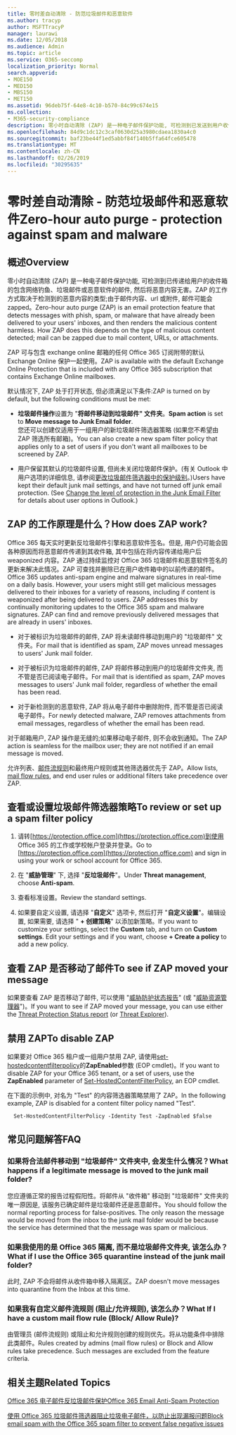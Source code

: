 ```yaml
---
title: 零时差自动清除 - 防范垃圾邮件和恶意软件
ms.author: tracyp
author: MSFTTracyP
manager: laurawi
ms.date: 12/05/2018
ms.audience: Admin
ms.topic: article
ms.service: O365-seccomp
localization_priority: Normal
search.appverid:
- MOE150
- MED150
- MBS150
- MET150
ms.assetid: 96deb75f-64e8-4c10-b570-84c99c674e15
ms.collection:
- M365-security-compliance
description: 零小时自动清除 (ZAP) 是一种电子邮件保护功能, 可检测到已发送到用户收件箱的垃圾邮件或恶意软件的邮件, 然后将恶意内容无害。ZAP 的工作方式取决于检测到的恶意内容的类型。
ms.openlocfilehash: 84d9c1dc12c3caf0630d25a3980cdaea1830a4c0
ms.sourcegitcommit: baf23be44f1ed5abbf84f140b5ffa64fce605478
ms.translationtype: MT
ms.contentlocale: zh-CN
ms.lasthandoff: 02/26/2019
ms.locfileid: "30295635"
---
```

# <a name="zero-hour-auto-purge---protection-against-spam-and-malware"></a><span data-ttu-id="3dc07-104">零时差自动清除 - 防范垃圾邮件和恶意软件</span><span class="sxs-lookup"><span data-stu-id="3dc07-104">Zero-hour auto purge - protection against spam and malware</span></span>

## <a name="overview"></a><span data-ttu-id="3dc07-105">概述</span><span class="sxs-lookup"><span data-stu-id="3dc07-105">Overview</span></span>

<span data-ttu-id="3dc07-p102">零小时自动清除 (ZAP) 是一种电子邮件保护功能, 可检测到已传递给用户的收件箱的包含网络钓鱼、垃圾邮件或恶意软件的邮件, 然后将恶意内容无害。ZAP 的工作方式取决于检测到的恶意内容的类型;由于邮件内容、url 或附件, 邮件可能会 zapped。</span><span class="sxs-lookup"><span data-stu-id="3dc07-p102">Zero-hour auto purge (ZAP) is an email protection feature that detects messages with phish, spam, or malware that have already been delivered to your users' inboxes, and then renders the malicious content harmless. How ZAP does this depends on the type of malicious content detected; mail can be zapped due to mail content, URLs, or attachments.</span></span>
  
<span data-ttu-id="3dc07-108">ZAP 可与包含 exchange online 邮箱的任何 Office 365 订阅附带的默认 Exchange Online 保护一起使用。</span><span class="sxs-lookup"><span data-stu-id="3dc07-108">ZAP is available with the default Exchange Online Protection that is included with any Office 365 subscription that contains Exchange Online mailboxes.</span></span>

<span data-ttu-id="3dc07-109">默认情况下, ZAP 处于打开状态, 但必须满足以下条件:</span><span class="sxs-lookup"><span data-stu-id="3dc07-109">ZAP is turned on by default, but the following conditions must be met:</span></span>
  
- <span data-ttu-id="3dc07-110">**垃圾邮件操作**设置为 "**将邮件移动到垃圾邮件" 文件夹**。</span><span class="sxs-lookup"><span data-stu-id="3dc07-110">**Spam action** is set to **Move message to Junk Email folder**.</span></span> <br/><span data-ttu-id="3dc07-111">您还可以创建仅适用于一组用户的新垃圾邮件筛选器策略 (如果您不希望由 ZAP 筛选所有邮箱)。</span><span class="sxs-lookup"><span data-stu-id="3dc07-111">You can also create a new spam filter policy that applies only to a set of users if you don't want all mailboxes to be screened by ZAP.</span></span>

- <span data-ttu-id="3dc07-p103">用户保留其默认的垃圾邮件设置, 但尚未关闭垃圾邮件保护。(有关 Outlook 中用户选项的详细信息, 请参阅[更改垃圾邮件筛选器中的保护级别](https://support.office.com/article/change-the-level-of-protection-in-the-junk-email-filter-e89c12d8-9d61-4320-8c57-d982c8d52f6b)。)</span><span class="sxs-lookup"><span data-stu-id="3dc07-p103">Users have kept their default junk mail settings, and have not turned off junk email protection. (See [Change the level of protection in the Junk Email Filter](https://support.office.com/article/change-the-level-of-protection-in-the-junk-email-filter-e89c12d8-9d61-4320-8c57-d982c8d52f6b) for details about user options in Outlook.)</span></span> 
  
## <a name="how-does-zap-work"></a><span data-ttu-id="3dc07-114">ZAP 的工作原理是什么？</span><span class="sxs-lookup"><span data-stu-id="3dc07-114">How does ZAP work?</span></span>

<span data-ttu-id="3dc07-p104">Office 365 每天实时更新反垃圾邮件引擎和恶意软件签名。但是, 用户仍可能会因各种原因而将恶意邮件传递到其收件箱, 其中包括在将内容传递给用户后 weaponized 内容。ZAP 通过持续监控对 Office 365 垃圾邮件和恶意软件签名的更新来解决此情况。ZAP 可查找并删除已在用户收件箱中的以前传递的邮件。</span><span class="sxs-lookup"><span data-stu-id="3dc07-p104">Office 365 updates anti-spam engine and malware signatures in real-time on a daily basis. However, your users might still get malicious messages delivered to their inboxes for a variety of reasons, including if content is weaponized after being delivered to users. ZAP addresses this by continually monitoring updates to the Office 365 spam and malware signatures. ZAP can find and remove previously delivered messages that are already in users' inboxes.</span></span> 

- <span data-ttu-id="3dc07-119">对于被标识为垃圾邮件的邮件, ZAP 将未读邮件移动到用户的 "垃圾邮件" 文件夹。</span><span class="sxs-lookup"><span data-stu-id="3dc07-119">For mail that is identified as spam, ZAP moves unread messages to users' Junk mail folder.</span></span> 

- <span data-ttu-id="3dc07-120">对于被标识为垃圾邮件的邮件, ZAP 将邮件移动到用户的垃圾邮件文件夹, 而不管是否已阅读电子邮件。</span><span class="sxs-lookup"><span data-stu-id="3dc07-120">For mail that is identified as spam, ZAP moves messages to users' Junk mail folder, regardless of whether the email has been read.</span></span>

- <span data-ttu-id="3dc07-121">对于新检测到的恶意软件, ZAP 将从电子邮件中删除附件, 而不管是否已阅读电子邮件。</span><span class="sxs-lookup"><span data-stu-id="3dc07-121">For newly detected malware, ZAP removes attachments from email messages, regardless of whether the email has been read.</span></span> 
  
<span data-ttu-id="3dc07-122">对于邮箱用户, ZAP 操作是无缝的;如果移动电子邮件, 则不会收到通知。</span><span class="sxs-lookup"><span data-stu-id="3dc07-122">The ZAP action is seamless for the mailbox user; they are not notified if an email message is moved.</span></span>
  
<span data-ttu-id="3dc07-123">允许列表、[邮件流规则](https://go.microsoft.com/fwlink/p/?LinkId=722755)和最终用户规则或其他筛选器优先于 ZAP。</span><span class="sxs-lookup"><span data-stu-id="3dc07-123">Allow lists, [mail flow rules](https://go.microsoft.com/fwlink/p/?LinkId=722755), and end user rules or additional filters take precedence over ZAP.</span></span>
  
## <a name="to-review-or-set-up-a-spam-filter-policy"></a><span data-ttu-id="3dc07-124">查看或设置垃圾邮件筛选器策略</span><span class="sxs-lookup"><span data-stu-id="3dc07-124">To review or set up a spam filter policy</span></span>
  
1. <span data-ttu-id="3dc07-125">请转[https://protection.office.com](https://protection.office.com)到使用 Office 365 的工作或学校帐户登录并登录。</span><span class="sxs-lookup"><span data-stu-id="3dc07-125">Go to [https://protection.office.com](https://protection.office.com) and sign in using your work or school account for Office 365.</span></span>

2. <span data-ttu-id="3dc07-126">在 "**威胁管理**" 下, 选择 "**反垃圾邮件**"。</span><span class="sxs-lookup"><span data-stu-id="3dc07-126">Under **Threat management**, choose **Anti-spam**.</span></span>

3. <span data-ttu-id="3dc07-127">查看标准设置。</span><span class="sxs-lookup"><span data-stu-id="3dc07-127">Review the standard settings.</span></span> 

4. <span data-ttu-id="3dc07-p105">如果要自定义设置, 请选择 "**自定义**" 选项卡, 然后打开 "**自定义设置**"。编辑设置, 如果需要, 请选择 " **+ 创建策略**" 以添加新策略。</span><span class="sxs-lookup"><span data-stu-id="3dc07-p105">If you want to customize your settings, select the **Custom** tab, and turn on **Custom settings**. Edit your settings and if you want, choose **+ Create a policy** to add a new policy.</span></span> 
    
## <a name="to-see-if-zap-moved-your-message"></a><span data-ttu-id="3dc07-130">查看 ZAP 是否移动了邮件</span><span class="sxs-lookup"><span data-stu-id="3dc07-130">To see if ZAP moved your message</span></span>

<span data-ttu-id="3dc07-131">如果要查看 ZAP 是否移动了邮件, 可以使用 "[威胁防护状态报告](view-email-security-reports.md#threat-protection-status-report)" (或 "[威胁资源管理器](use-explorer-in-security-and-compliance.md)")。</span><span class="sxs-lookup"><span data-stu-id="3dc07-131">If you want to see if ZAP moved your message, you can use either the [Threat Protection Status report](view-email-security-reports.md#threat-protection-status-report) (or [Threat Explorer](use-explorer-in-security-and-compliance.md)).</span></span>
    
## <a name="to-disable-zap"></a><span data-ttu-id="3dc07-132">禁用 ZAP</span><span class="sxs-lookup"><span data-stu-id="3dc07-132">To disable ZAP</span></span>
  
<span data-ttu-id="3dc07-133">如果要对 Office 365 租户或一组用户禁用 ZAP, 请使用[set-hostedcontentfilterpolicy](https://go.microsoft.com/fwlink/p/?LinkId=722758)的**ZapEnabled**参数 (EOP cmdlet)。</span><span class="sxs-lookup"><span data-stu-id="3dc07-133">If you want to disable ZAP for your Office 365 tenant, or a set of users, use the **ZapEnabled** parameter of [Set-HostedContentFilterPolicy](https://go.microsoft.com/fwlink/p/?LinkId=722758), an EOP cmdlet.</span></span>
    
<span data-ttu-id="3dc07-134">在下面的示例中, 对名为 "Test" 的内容筛选器策略禁用了 ZAP。</span><span class="sxs-lookup"><span data-stu-id="3dc07-134">In the following example, ZAP is disabled for a content filter policy named "Test".</span></span>
    
```
  Set-HostedContentFilterPolicy -Identity Test -ZapEnabled $false
```

## <a name="faq"></a><span data-ttu-id="3dc07-135">常见问题解答</span><span class="sxs-lookup"><span data-stu-id="3dc07-135">FAQ</span></span>

### <a name="what-happens-if-a-legitimate-message-is-moved-to-the-junk-mail-folder"></a><span data-ttu-id="3dc07-136">如果将合法邮件移动到 "垃圾邮件" 文件夹中, 会发生什么情况？</span><span class="sxs-lookup"><span data-stu-id="3dc07-136">What happens if a legitimate message is moved to the junk mail folder?</span></span>
  
<span data-ttu-id="3dc07-p106">您应遵循正常的报告过程假阳性。将邮件从 "收件箱" 移动到 "垃圾邮件" 文件夹的唯一原因是, 该服务已确定邮件是垃圾邮件还是恶意邮件。</span><span class="sxs-lookup"><span data-stu-id="3dc07-p106">You should follow the normal reporting process for false-positives. The only reason the message would be moved from the inbox to the junk mail folder would be because the service has determined that the message was spam or malicious.</span></span>
  
### <a name="what-if-i-use-the-office-365-quarantine-instead-of-the-junk-mail-folder"></a><span data-ttu-id="3dc07-139">如果我使用的是 Office 365 隔离, 而不是垃圾邮件文件夹, 该怎么办？</span><span class="sxs-lookup"><span data-stu-id="3dc07-139">What if I use the Office 365 quarantine instead of the junk mail folder?</span></span>
  
<span data-ttu-id="3dc07-140">此时, ZAP 不会将邮件从收件箱中移入隔离区。</span><span class="sxs-lookup"><span data-stu-id="3dc07-140">ZAP doesn't move messages into quarantine from the Inbox at this time.</span></span>
  
### <a name="what-if-i-have-a-custom-mail-flow-rule-block-allow-rule"></a><span data-ttu-id="3dc07-141">如果我有自定义邮件流规则 (阻止/允许规则), 该怎么办？</span><span class="sxs-lookup"><span data-stu-id="3dc07-141">What If I have a custom mail flow rule (Block/ Allow Rule)?</span></span>
  
<span data-ttu-id="3dc07-p107">由管理员 (邮件流规则) 或阻止和允许规则创建的规则优先。将从功能条件中排除此类邮件。</span><span class="sxs-lookup"><span data-stu-id="3dc07-p107">Rules created by admins (mail flow rules) or Block and Allow rules take precedence. Such messages are excluded from the feature criteria.</span></span>
  
## <a name="related-topics"></a><span data-ttu-id="3dc07-144">相关主题</span><span class="sxs-lookup"><span data-stu-id="3dc07-144">Related Topics</span></span>

[<span data-ttu-id="3dc07-145">Office 365 电子邮件反垃圾邮件保护</span><span class="sxs-lookup"><span data-stu-id="3dc07-145">Office 365 Email Anti-Spam Protection</span></span>](anti-spam-protection.md)
  
[<span data-ttu-id="3dc07-146">使用 Office 365 垃圾邮件筛选器阻止垃圾电子邮件，以防止出现漏报问题</span><span class="sxs-lookup"><span data-stu-id="3dc07-146">Block email spam with the Office 365 spam filter to prevent false negative issues</span></span>](reduce-spam-email.md)
  

